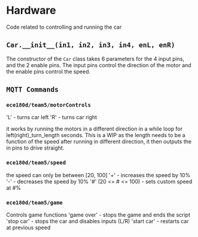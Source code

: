 # Hardware
Code related to controlling and running the car

## `Car.__init__(in1, in2, in3, in4, enL, enR)`
The constructor of the `Car` class takes 6 parameters for the 4 input pins, and the 2 enable pins. The input pins control the direction of the motor and the enable pins control the speed.

## `MQTT Commands`
### `ece180d/team5/motorControls`
'L' - turns car left
'R' - turns car right

it works by running the motors in a different direction in a while loop for left(right)_turn_length seconds. This is a WIP as the length needs to be a function of the speed
after running in different direction, it then outputs the in pins to drive straight.

### `ece180d/team5/speed`
the speed can only be between [20, 100]
'+' - increases the speed by 10%
'-' - decreases the speed by 10%
'#' (20 <= # <= 100) - sets custom speed at #%

### `ece180d/team5/game`
Controls game functions
'game over' - stops the game and ends the script
'stop car' - stops the car and disables inputs (L/R)
'start car' - restarts car at previous speed
